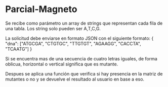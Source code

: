 # Parcial-Magneto
Se recibe como parámetro un array de strings que representan cada fila de una tabla. Los string solo pueden ser A,T,C,G.

La solicitud debe enviarse en formato JSON con el siguiente formato:
{
  "dna": ["ATGCGA", "CTGTGC", "TTGTGT", "AGAAGG", "CACCTA", "TCAATG"]
}

Si se encuentra mas de una secuencia de cuatro letras iguales, de forma oblicua, horizontal o vertical significa que es mutante.

Despues se aplica una función que verifica si hay presencia en la matriz de mutantes o no y se devuelve el resultado al usuario en base a eso.



